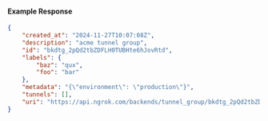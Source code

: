 <!-- Code generated for API Clients. DO NOT EDIT. -->

#### Example Response

```json
{
	"created_at": "2024-11-27T10:07:08Z",
	"description": "acme tunnel group",
	"id": "bkdtg_2pQd2tbZDFLH0TUBHte6hJovRtd",
	"labels": {
		"baz": "qux",
		"foo": "bar"
	},
	"metadata": "{\"environment\": \"production\"}",
	"tunnels": [],
	"uri": "https://api.ngrok.com/backends/tunnel_group/bkdtg_2pQd2tbZDFLH0TUBHte6hJovRtd"
}
```
